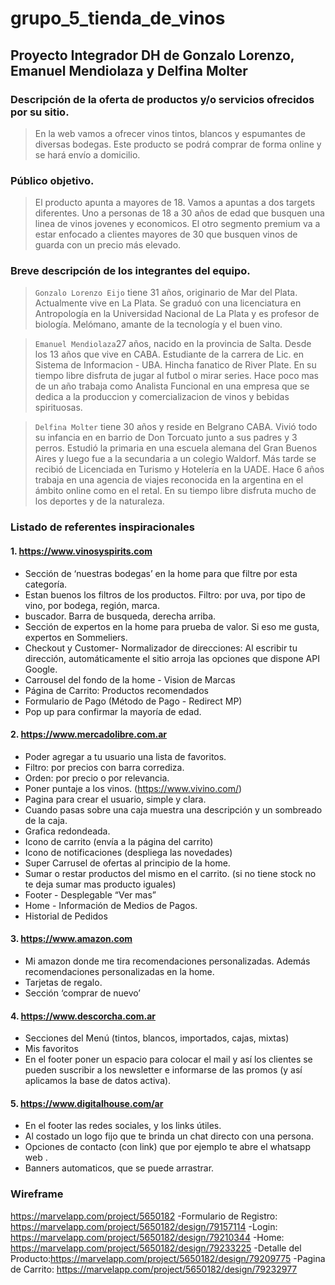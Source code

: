 # grupo_5_tienda_de_vinos
## Proyecto Integrador DH de  Gonzalo Lorenzo, Emanuel Mendiolaza y Delfina Molter

### Descripción de la oferta de productos y/o servicios ofrecidos por su sitio.

>En la web vamos a ofrecer vinos tintos, blancos y espumantes de diversas bodegas. Este producto se podrá comprar de forma online y se hará envío a domicilio.

### Público objetivo. 

>El producto apunta a mayores de 18. Vamos a apuntas a dos targets diferentes.
Uno a personas de 18 a 30 años de edad que busquen una linea de vinos jovenes y economicos. El otro segmento premium va a estar enfocado a clientes mayores de 30 que busquen vinos de guarda con un precio más elevado.

### Breve descripción de los integrantes del equipo.

> `Gonzalo Lorenzo Eijo` tiene 31 años, originario de Mar del Plata. Actualmente vive en La Plata. Se graduó con una licenciatura en Antropología en la Universidad Nacional de La Plata y es profesor de biología. Melómano, amante de la tecnología y el buen vino.

> `Emanuel Mendiolaza`27 años, nacido en la provincia de Salta. Desde los 13 años que vive en CABA. Estudiante de la carrera de Lic. en Sistema de Informacion - UBA. Hincha fanatico de River Plate. En su tiempo libre disfruta de jugar al futbol o mirar series. Hace poco mas de un año trabaja como Analista Funcional en una empresa que se dedica a la produccion y comercializacion de vinos y bebidas spirituosas.

> `Delfina Molter` tiene 30 años y reside en Belgrano CABA. Vivió todo su infancia en en barrio de Don Torcuato junto a sus padres y 3 perros. Estudió la primaria en una escuela alemana del Gran Buenos Aires y luego fue a la secundaria a un colegio Waldorf. Más tarde se recibió de Licenciada en Turismo y Hotelería en la UADE. Hace 6 años trabaja en una agencia de viajes reconocida en la argentina en el ámbito online como en el retal. En su tiempo libre disfruta mucho de los deportes y de la naturaleza.

### Listado de referentes inspiracionales

####  1. https://www.vinosyspirits.com 

- Sección de ‘nuestras bodegas’ en la home para que filtre por esta categoría.
- Estan buenos los filtros de los productos. Filtro: por uva, por tipo de vino, por bodega, región, marca.
- buscador. Barra de busqueda, derecha arriba.
- Sección de expertos en la home  para prueba de valor. Si eso me gusta, expertos en Sommeliers. 
- Checkout y Customer- Normalizador de direcciones: Al escribir tu dirección, automáticamente el sitio arroja las opciones que dispone API Google. 
- Carrousel del fondo de la home - Vision de Marcas
- Página de Carrito: Productos recomendados
- Formulario de Pago (Método de Pago - Redirect MP) 
- Pop up para confirmar la mayoría de edad.


#### 2. https://www.mercadolibre.com.ar
- Poder agregar a tu usuario una lista de favoritos.
- Filtro: por precios con barra corrediza.
- Orden: por precio o por relevancia.
- Poner puntaje a los vinos. (https://www.vivino.com/)
- Pagina para crear el usuario, simple y clara.
- Cuando pasas sobre una caja muestra una descripción y un sombreado de la caja.
- Grafica redondeada.
- Icono de carrito (envía a la página del carrito)
- Icono de notificaciones (despliega las novedades)
- Super Carrusel de ofertas al principio de la home.
- Sumar o restar productos del mismo en el carrito. (si no tiene stock no te deja sumar mas producto iguales)
- Footer - Desplegable “Ver mas”
- Home - Información de Medios de Pagos.
- Historial de Pedidos

#### 3. https://www.amazon.com
- Mi amazon donde me tira recomendaciones personalizadas. Además recomendaciones personalizadas en la home.
- Tarjetas de regalo.
- Sección ‘comprar de nuevo’

#### 4. https://www.descorcha.com.ar

- Secciones del Menú (tintos, blancos, importados, cajas, mixtas)
- Mis favoritos 
- En el footer poner un espacio para colocar el mail y así los clientes se pueden suscribir a los newsletter e informarse de las promos (y así aplicamos la base de datos activa).

#### 5. https://www.digitalhouse.com/ar
- En el footer las redes sociales, y los links útiles.
- Al costado un logo fijo que te brinda un chat directo con una persona.
- Opciones de contacto (con link) que por ejemplo te abre el whatsapp web .
- Banners automaticos, que se puede arrastrar.

### Wireframe
https://marvelapp.com/project/5650182
-Formulario de Registro: https://marvelapp.com/project/5650182/design/79157114
-Login: https://marvelapp.com/project/5650182/design/79210344
-Home: https://marvelapp.com/project/5650182/design/79233225
-Detalle del Producto:https://marvelapp.com/project/5650182/design/79209775
-Pagina de Carrito: https://marvelapp.com/project/5650182/design/79232977
